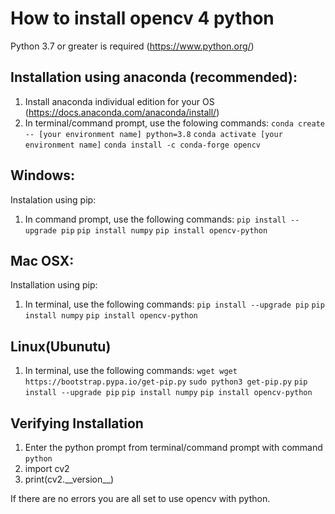 # How to install opencv 4 python
Python 3.7 or greater is required (https://www.python.org/)
## Installation using anaconda (recommended):
1. Install anaconda individual edition for your OS (https://docs.anaconda.com/anaconda/install/)
2. In terminal/command prompt, use the folowing commands:
    `conda create -- [your environment name] python=3.8` 
    `conda activate [your environment name]` 
    `conda install -c conda-forge opencv`

## Windows:
Instalation using pip:
1. In command prompt, use the following commands:
    `pip install --upgrade pip`
    `pip install numpy`
    `pip install opencv-python`

## Mac OSX: 
Installation using pip:
1. In terminal, use the following commands: 
    `pip install --upgrade pip`
    `pip install numpy` 
    `pip install opencv-python`

## Linux(Ubunutu)
1. In terminal, use the following commands:
    `wget wget https://bootstrap.pypa.io/get-pip.py`
    `sudo python3 get-pip.py`
    `pip install --upgrade pip`
    `pip install numpy`
    `pip install opencv-python`

## Verifying Installation
1. Enter the python prompt from terminal/command prompt with command `python`
2. import cv2
3. print(cv2.\_\_version\_\_)

If there are no errors you are all set to use opencv with python.
